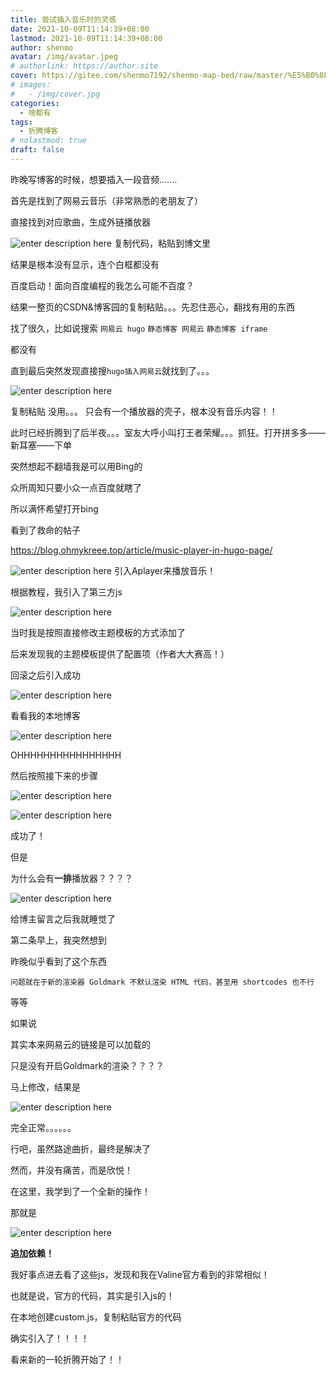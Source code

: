 ```yaml
---
title: 尝试插入音乐时的灵感
date: 2021-10-09T11:14:39+08:00
lastmod: 2021-10-09T11:14:39+08:00
author: shenmo
avatar: /img/avatar.jpeg
# authorlink: https://author.site
cover: https://gitee.com/shenmo7192/shenmo-map-bed/raw/master/%E5%B0%8F%E4%B9%A6%E5%8C%A0/5ab5c9ea15ce36d33b5deb6634f33a87e950b10f.webp
# images:
#   - /img/cover.jpg
categories:
  - 啥都有
tags:
  - 折腾博客
# nolastmod: true
draft: false
---
```


昨晚写博客的时候，想要插入一段音频.......

<!--more-->

首先是找到了网易云音乐（非常熟悉的老朋友了）

直接找到对应歌曲，生成外链播放器

![enter description here](https://gitee.com/shenmo7192/shenmo-map-bed/raw/master/小书匠/1633776039994.png)
复制代码，粘贴到博文里

结果是根本没有显示，连个白框都没有

百度启动！面向百度编程的我怎么可能不百度？

结果一整页的CSDN&博客园的复制粘贴。。。先忍住恶心，翻找有用的东西

找了很久，比如说搜索 `网易云 hugo` `静态博客 网易云` `静态博客 iframe`

都没有

直到最后突然发现直接搜`hugo插入网易云`就找到了。。。


![enter description here](https://gitee.com/shenmo7192/shenmo-map-bed/raw/master/小书匠/1633776239576.png)

复制粘贴
没用。。。
只会有一个播放器的壳子，根本没有音乐内容！！

此时已经折腾到了后半夜。。。室友大呼小叫打王者荣耀。。。抓狂。打开拼多多——新耳塞——下单

突然想起不翻墙我是可以用Bing的

众所周知只要小众一点百度就瞎了

所以满怀希望打开bing

看到了救命的帖子

https://blog.ohmykreee.top/article/music-player-in-hugo-page/

![enter description here](https://gitee.com/shenmo7192/shenmo-map-bed/raw/master/小书匠/1633776578421.png)
引入Aplayer来播放音乐！

根据教程，我引入了第三方js

![enter description here](https://gitee.com/shenmo7192/shenmo-map-bed/raw/master/小书匠/1633776589987.png)

当时我是按照直接修改主题模板的方式添加了

后来发现我的主题模板提供了配置项（作者大大赛高！）

回滚之后引入成功

![enter description here](https://gitee.com/shenmo7192/shenmo-map-bed/raw/master/小书匠/1633776646403.png)

看看我的本地博客

![enter description here](https://gitee.com/shenmo7192/shenmo-map-bed/raw/master/小书匠/1633776688278.png)

OHHHHHHHHHHHHHHHH

然后按照接下来的步骤

![enter description here](https://gitee.com/shenmo7192/shenmo-map-bed/raw/master/小书匠/1633776888919.png)

![enter description here](https://gitee.com/shenmo7192/shenmo-map-bed/raw/master/小书匠/1633776898607.png)

成功了！

但是

为什么会有**一排**播放器？？？？


![enter description here](https://gitee.com/shenmo7192/shenmo-map-bed/raw/master/小书匠/1633776943076.png)

给博主留言之后我就睡觉了

第二条早上，我突然想到

昨晚似乎看到了这个东西

```
问题就在于新的渲染器 Goldmark 不默认渲染 HTML 代码，甚至用 shortcodes 也不行
```

等等

如果说

其实本来网易云的链接是可以加载的

只是没有开启Goldmark的渲染？？？？

马上修改，结果是

![enter description here](https://gitee.com/shenmo7192/shenmo-map-bed/raw/master/小书匠/1633776987414.png)

完全正常。。。。。。

行吧，虽然路途曲折，最终是解决了

然而，并没有痛苦，而是欣悦！

在这里，我学到了一个全新的操作！

那就是

![enter description here](https://gitee.com/shenmo7192/shenmo-map-bed/raw/master/小书匠/1633776987569.png)

**追加依赖！**

我好事点进去看了这些js，发现和我在Valine官方看到的非常相似！

也就是说，官方的代码，其实是引入js的！

在本地创建custom.js，复制粘贴官方的代码

确实引入了！！！！

看来新的一轮折腾开始了！！
